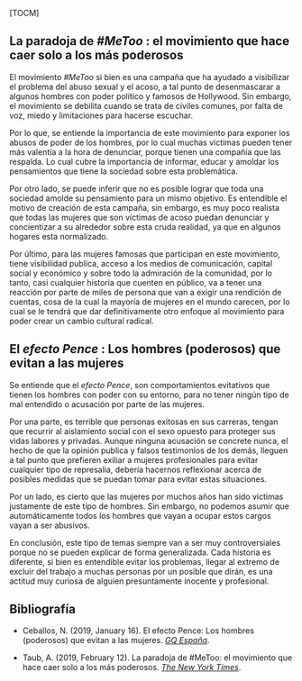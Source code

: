 [TOCM]

## La paradoja de _#MeToo_ : el movimiento que hace caer solo a los más poderosos

El movimiento _#MeToo_ si bien es una campaña que ha ayudado a visibilizar el problema del abuso sexual y el acoso, a tal punto de desenmascarar a algunos hombres con poder político y famosos de Hollywood. Sin embargo, el movimiento se debilita cuando se trata de civiles comunes, por falta de voz, miedo y limitaciones para hacerse escuchar.

Por lo que, se entiende la importancia de este movimiento para exponer los abusos de poder de los hombres, por lo cual muchas victimas pueden tener más valentía a la hora de denunciar, porque tienen una compañía que las respalda. Lo cual cubre la importancia de informar, educar y amoldar los pensamientos que tiene la sociedad sobre esta problemática.

Por otro lado, se puede inferir que no es posible lograr que toda una sociedad amolde su pensamiento para un mismo objetivo. Es entendible el motivo de creación de esta campaña, sin embargo, es muy poco realista que todas las mujeres que son víctimas de acoso puedan denunciar y concientizar a su alrededor sobre esta cruda realidad, ya que en algunos hogares esta normalizado.

Por último, para las mujeres famosas que participan en este movimiento, tiene visibilidad publica, acceso a los medios de comunicación, capital social y económico y sobre todo la admiración de la comunidad, por lo tanto, casi cualquier historia que cuenten en público, va a tener una reacción por parte de miles de persona que van a exigir una rendición de cuentas, cosa de la cual la mayoría de mujeres en el mundo carecen, por lo cual se le tendrá que dar definitivamente otro enfoque al movimiento para poder crear un cambio cultural radical. 

## El _efecto Pence_ : Los hombres (poderosos) que evitan a las mujeres
Se entiende que el _efecto Pence_, son comportamientos evitativos que tienen los hombres con poder con su entorno, para no tener ningún tipo de mal entendido o acusación por parte de las mujeres.

Por una parte, es terrible que personas exitosas en sus carreras, tengan que recurrir al aislamiento social con el sexo opuesto para proteger sus vidas labores y privadas. Aunque ninguna acusación se concrete nunca, el hecho de que la opinión publica y falsos testimonios de los demás, lleguen a tal punto que prefieren exiliar a mujeres profesionales para evitar cualquier tipo de represalia, debería hacernos reflexionar acerca de posibles medidas que se puedan tomar para evitar estas situaciones.

Por un lado, es cierto que las mujeres por muchos años han sido victimas justamente de este tipo de hombres. Sin embargo, no podemos asumir que automáticamente todos los hombres que vayan a ocupar estos cargos vayan a ser abusivos. 

En conclusión, este tipo de temas siempre van a ser muy controversiales porque no se pueden explicar de forma generalizada. Cada historia es diferente, si bien es entendible evitar los problemas, llegar al extremo de excluir del trabajo a muchas personas por un posible que dirán, es una actitud muy curiosa de alguien presuntamente inocente y profesional.

## Bibliografía
- Ceballos, N. (2019, January 16). El efecto Pence: Los hombres (poderosos) que evitan a las mujeres. [_GQ España_](https://www.revistagq.com/noticias/politica/articulos/efecto-pence-hombres-poderosos-evitan-mujeres/32690).

- Taub, A. (2019, February 12). La paradoja de #MeToo: el movimiento que hace caer solo a los más poderosos. [_The New York Times_](https://www.nytimes.com/es/2019/02/12/espanol/me-too-oscar-arias-sanchez.html).
